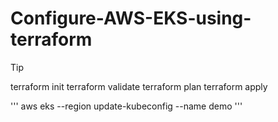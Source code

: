 # Configure-AWS-EKS-using-terraform

> [!TIP]
> terraform init
> terraform validate
> terraform plan
> terraform apply


'''
aws eks --region <your region> update-kubeconfig --name demo
'''
